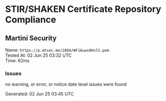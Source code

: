 # STIR/SHAKEN Certificate Repository Compliance

## Martini Security

Name: `https://p.mtsec.me/2884/WF1Auws8HxlS.pem`\
Tested At: 02 Jun 25 03:32 UTC\
Time: 62ms

### Issues

no warning, or error, or notice date level issues were found

Generated: 02 Jun 25 03:45 UTC